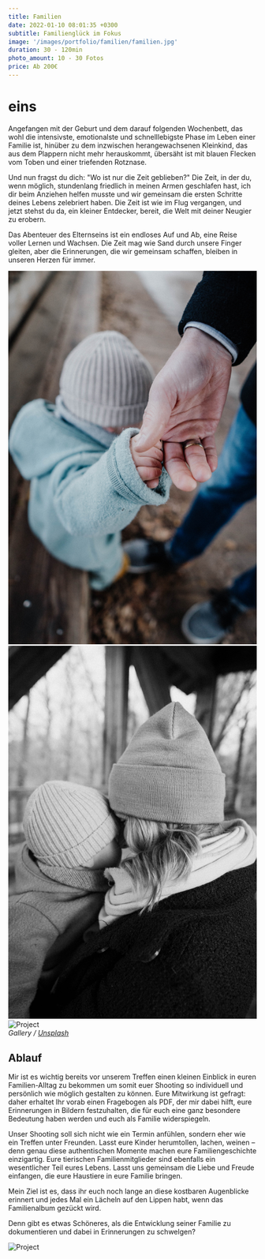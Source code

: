 ```yaml
---
title: Familien
date: 2022-01-10 08:01:35 +0300
subtitle: Familienglück im Fokus
image: '/images/portfolio/familien/familien.jpg'
duration: 30 - 120min
photo_amount: 10 - 30 Fotos
price: Ab 200€
---
```


# eins

Angefangen mit der Geburt und dem darauf folgenden Wochenbett, das wohl die intensivste, emotionalste und schnelllebigste Phase im Leben einer Familie ist, hinüber zu dem inzwischen herangewachsenen Kleinkind, das aus dem Plappern nicht mehr herauskommt, übersäht ist mit blauen Flecken vom Toben und einer triefenden Rotznase. 

Und nun fragst du dich: "Wo ist nur die Zeit geblieben?" Die Zeit, in der du, wenn möglich, stundenlang friedlich in meinen Armen geschlafen hast, ich dir beim Anziehen helfen musste und wir gemeinsam die ersten Schritte deines Lebens zelebriert haben.
Die Zeit ist wie im Flug vergangen, und jetzt stehst du da, ein kleiner Entdecker, bereit, die Welt mit deiner Neugier zu erobern. 

Das Abenteuer des Elternseins ist ein endloses Auf und Ab, eine Reise voller Lernen und Wachsen. Die Zeit mag wie Sand durch unsere Finger gleiten, aber die Erinnerungen, die wir gemeinsam schaffen, bleiben in unseren Herzen für immer. 



<div class="gallery-box">
  <div class="gallery">
    <img src="/images/portfolio/familien/galerie-2.jpg" loading="lazy" alt="Project">
    <img src="/images/portfolio/familien/galerie-1.jpg" loading="lazy" alt="Project">
    <img src="/images/portfolio/familien/galerie-3.jpg" loading="lazy" alt="Project">
  </div>
  <em>Gallery / <a href="https://unsplash.com/" target="_blank">Unsplash</a></em>
</div>

## Ablauf

Mir ist es wichtig bereits vor unserem Treffen einen kleinen Einblick in euren Familien-Alltag zu bekommen um somit euer Shooting so individuell und persönlich wie möglich gestalten zu können. 
Eure Mitwirkung ist gefragt: daher erhaltet Ihr vorab einen Fragebogen als PDF, der mir dabei hilft, eure Erinnerungen in Bildern festzuhalten, die für euch eine ganz besondere Bedeutung haben werden und euch als Familie widerspiegeln.

Unser Shooting soll sich nicht wie ein Termin anfühlen, sondern eher wie ein Treffen unter Freunden. Lasst eure Kinder herumtollen, lachen, weinen – denn genau diese authentischen Momente machen eure Familiengeschichte einzigartig. 
Eure tierischen Familienmitglieder sind ebenfalls ein wesentlicher Teil eures Lebens. Lasst uns gemeinsam die Liebe und Freude einfangen, die eure Haustiere in eure Familie bringen. 

Mein Ziel ist es, dass ihr euch noch lange an diese kostbaren Augenblicke erinnert und jedes Mal ein Lächeln auf den Lippen habt, wenn das Familienalbum gezückt wird.

Denn gibt es etwas Schöneres, als die Entwicklung seiner Familie zu dokumentieren und dabei in Erinnerungen zu schwelgen? 


<div class="gallery-box">
  <div class="gallery">
    <img src="/images/portfolio/familien/galerie-4.jpg" loading="lazy" alt="Project">

  </div>
</div>

